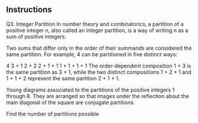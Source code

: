 ## Instructions

Q3. Integer Partition
In number theory and combinatorics, a partition of a positive integer n, also called an
integer partition, is a way of writing n as a sum of positive integers.

Two sums that differ only in the order of their summands are considered the same partition.
For example, 4 can be partitioned in five distinct ways:

4
3 + 1
2 + 2
2 + 1 + 1
1 + 1 + 1 + 1
The order-dependent composition 1 + 3 is the same partition as 3 + 1, while the two distinct
compositions 1 + 2 + 1 and 1 + 1 + 2 represent the same partition 2 + 1 + 1.

Young diagrams associated to the partitions of the positive integers 1 through 8. They are
arranged so that images under the reflection about the main diagonal of the square are conjugate
partitions.

Find the number of partitions possible

